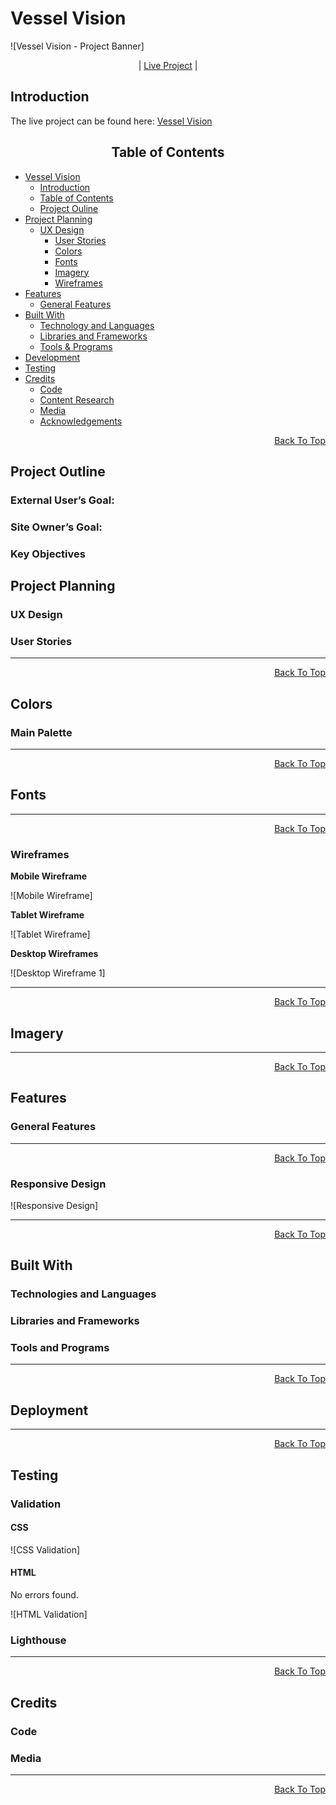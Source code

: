 # Vessel Vision

![Vessel Vision - Project Banner]


<p align="center">
| <a href="" target="_blank">Live Project</a> |
</p>

## Introduction 



The live project can be found here: <a href="" target="_blank">Vessel Vision</a>

<h2 align="center" id="TOC">Table of Contents</h2>

* [Vessel Vision](#vessel-vision)
  - [Introduction](#introduction)
  - [Table of Contents](#TOC)
  - [Project Ouline](#project-outline)
* [Project Planning](#project-planning)
  - [UX Design](#ux-design)
    - [User Stories](#user-stories)
    - [Colors](#colors)
    - [Fonts](#fonts)
    - [Imagery](#imagery)
    - [Wireframes](#wireframes)
* [Features](#features)
  - [General Features](#general-features)
* [Built With](#built-with)
  - [Technology and Languages](#technologies-and-languages)
  - [Libraries and Frameworks](#libraries-and-frameworks)
  - [Tools & Programs](#tools-and-programs)
* [Development](#deployment)
* [Testing](#testing)
* [Credits](#credits)
  - [Code](#code)
  - [Content Research](#content-research)
  - [Media](#media)
  - [Acknowledgements](#acknowledgements)


<p align="right"><a href="#vessel-vision">Back To Top</a></p>

## Project Outline

### External User’s Goal: 

### Site Owner’s Goal: 


### Key Objectives




## Project Planning

### UX Design

### User Stories 




<hr>
<p align="right"><a href="#vessel-vision">Back To Top</a></p>

## Colors



### Main Palette




<hr>
<p align="right"><a href="#vessel-vision">Back To Top</a></p>

## Fonts



<hr>
<p align="right"><a href="#vessel-vision">Back To Top</a></p>

### Wireframes

 

**Mobile Wireframe**

![Mobile Wireframe]

**Tablet Wireframe**

![Tablet Wireframe]

**Desktop Wireframes**

![Desktop Wireframe 1]

<hr>
<p align="right"><a href="#vessel-vision">Back To Top</a></p>

## Imagery


<hr>
<p align="right"><a href="#vessel-vision">Back To Top</a></p>

## Features

### General Features




<hr>
<p align="right"><a href="#vessel-vision">Back To Top</a></p>

### Responsive Design


![Responsive Design]

<hr>
<p align="right"><a href="#vessel-vision">Back To Top</a></p>


## Built With

### Technologies and Languages



### Libraries and Frameworks



### Tools and Programs



<hr>
<p align="right"><a href="#vessel-vision">Back To Top</a></p>

## Deployment




<hr>
<p align="right"><a href="#vessel-vision">Back To Top</a></p>

## Testing

### Validation

#### CSS


![CSS Validation]

#### HTML

No errors found.

![HTML Validation]

### Lighthouse




<hr>
<p align="right"><a href="#vessel-vision">Back To Top</a></p>

## Credits

### Code



### Media


<hr>
<p align="right"><a href="#vessel-vision">Back To Top</a></p>